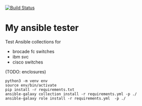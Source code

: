 [![Build Status](https://dev.azure.com/freedge/freedge/_apis/build/status/freedge.ansibletest?branchName=master)](https://dev.azure.com/freedge/freedge/_build/latest?definitionId=1&branchName=master)


My ansible tester
=================

Test Ansible collections for
- brocade fc switches
- ibm svc
- cisco switches

(TODO: enclosures)


```
python3 -m venv env
source env/bin/activate
pip install -r requirements.txt
ansible-galaxy collection install -r requirements.yml -p ./
ansible-galaxy role install -r requirements.yml  -p ./
```

